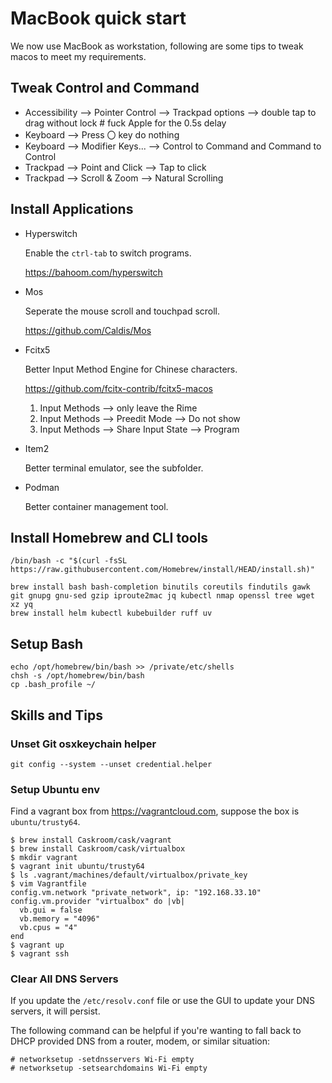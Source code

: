 # MacBook quick start

We now use MacBook as workstation, following are some tips to tweak macos to meet my requirements.

## Tweak Control and Command

* Accessibility --> Pointer Control --> Trackpad options --> double tap to drag without lock # fuck Apple for the 0.5s delay
* Keyboard --> Press 〇 key do nothing
* Keyboard --> Modifier Keys... --> Control to Command and Command to Control
* Trackpad --> Point and Click --> Tap to click
* Trackpad --> Scroll & Zoom --> Natural Scrolling

## Install Applications

* Hyperswitch

    Enable the `ctrl-tab` to switch programs.

    https://bahoom.com/hyperswitch

* Mos

    Seperate the mouse scroll and touchpad scroll.

    https://github.com/Caldis/Mos

* Fcitx5

    Better Input Method Engine for Chinese characters.

    https://github.com/fcitx-contrib/fcitx5-macos

    1. Input Methods --> only leave the Rime
    1. Input Methods --> Preedit Mode --> Do not show
    1. Input Methods --> Share Input State --> Program

* Item2

    Better terminal emulator, see the subfolder.

* Podman

    Better container management tool.

## Install Homebrew and CLI tools

```
/bin/bash -c "$(curl -fsSL https://raw.githubusercontent.com/Homebrew/install/HEAD/install.sh)"

brew install bash bash-completion binutils coreutils findutils gawk git gnupg gnu-sed gzip iproute2mac jq kubectl nmap openssl tree wget xz yq
brew install helm kubectl kubebuilder ruff uv
```

## Setup Bash

```
echo /opt/homebrew/bin/bash >> /private/etc/shells
chsh -s /opt/homebrew/bin/bash
cp .bash_profile ~/
```

## Skills and Tips

### Unset Git osxkeychain helper

```
git config --system --unset credential.helper
```

### Setup Ubuntu env

Find a vagrant box from <https://vagrantcloud.com>, suppose the box is `ubuntu/trusty64`.

```
$ brew install Caskroom/cask/vagrant
$ brew install Caskroom/cask/virtualbox
$ mkdir vagrant
$ vagrant init ubuntu/trusty64
$ ls .vagrant/machines/default/virtualbox/private_key
$ vim Vagrantfile
config.vm.network "private_network", ip: "192.168.33.10"
config.vm.provider "virtualbox" do |vb|
  vb.gui = false
  vb.memory = "4096"
  vb.cpus = "4"
end
$ vagrant up
$ vagrant ssh
```

### Clear All DNS Servers

If you update the `/etc/resolv.conf` file or use the GUI to update your DNS servers, it will persist.

The following command can be helpful if you're wanting to fall back to DHCP provided DNS from a router, modem, or similar situation:

```
# networksetup -setdnsservers Wi-Fi empty
# networksetup -setsearchdomains Wi-Fi empty
```
